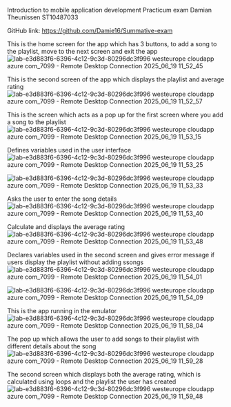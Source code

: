 Introduction to mobile application development
Practicum exam
Damian Theunissen
ST10487033

GitHub link: https://github.com/Damie16/Summative-exam


This is the home screen for the app which has 3 buttons, to add a song to the playlist, move to the next screen and exit the app
![lab-e3d883f6-6396-4c12-9c3d-80296dc3f996 westeurope cloudapp azure com_7099 - Remote Desktop Connection 2025_06_19 11_52_45](https://github.com/user-attachments/assets/281df6f4-9678-4436-9826-e66c3d072d04)

This is the second screen of the app which displays the playlist and average rating 
![lab-e3d883f6-6396-4c12-9c3d-80296dc3f996 westeurope cloudapp azure com_7099 - Remote Desktop Connection 2025_06_19 11_52_57](https://github.com/user-attachments/assets/0f8add0b-dae0-41ca-8054-7ec2940c1cec)

This is the screen which acts as a pop up for the first screen where you add a song to the playlist
![lab-e3d883f6-6396-4c12-9c3d-80296dc3f996 westeurope cloudapp azure com_7099 - Remote Desktop Connection 2025_06_19 11_53_15](https://github.com/user-attachments/assets/ead1b534-b8e4-4e87-8d44-7ed2b8ce306f)

Defines variables used in the user interface
![lab-e3d883f6-6396-4c12-9c3d-80296dc3f996 westeurope cloudapp azure com_7099 - Remote Desktop Connection 2025_06_19 11_53_25](https://github.com/user-attachments/assets/213f0368-9674-4553-8640-ff141c1b197d)


![lab-e3d883f6-6396-4c12-9c3d-80296dc3f996 westeurope cloudapp azure com_7099 - Remote Desktop Connection 2025_06_19 11_53_33](https://github.com/user-attachments/assets/8d63f3c9-9290-43a3-9ef5-57cbfb458513)

Asks the user to enter the song details
![lab-e3d883f6-6396-4c12-9c3d-80296dc3f996 westeurope cloudapp azure com_7099 - Remote Desktop Connection 2025_06_19 11_53_40](https://github.com/user-attachments/assets/2e06bca5-6306-46e2-8778-e5dd5afa2fe7)

Calculate and displays the average rating
![lab-e3d883f6-6396-4c12-9c3d-80296dc3f996 westeurope cloudapp azure com_7099 - Remote Desktop Connection 2025_06_19 11_53_48](https://github.com/user-attachments/assets/a576c43b-b603-4234-bb40-77b70e6f8d7e)

Declares variables used in the second screen and gives error message if users display the playlist without adding ssongs
![lab-e3d883f6-6396-4c12-9c3d-80296dc3f996 westeurope cloudapp azure com_7099 - Remote Desktop Connection 2025_06_19 11_54_01](https://github.com/user-attachments/assets/45dc086b-a37f-4d37-b80f-540e0d2d29e3)

![lab-e3d883f6-6396-4c12-9c3d-80296dc3f996 westeurope cloudapp azure com_7099 - Remote Desktop Connection 2025_06_19 11_54_09](https://github.com/user-attachments/assets/b8be60a2-de23-4fe3-9a0f-23fd506d4967)

This is the app running in the emulator 
![lab-e3d883f6-6396-4c12-9c3d-80296dc3f996 westeurope cloudapp azure com_7099 - Remote Desktop Connection 2025_06_19 11_58_04](https://github.com/user-attachments/assets/e380b11a-5415-4a60-b1ce-3dbe02006bda)

The pop up which allows the user to add songs to their playlist with different details about the song
![lab-e3d883f6-6396-4c12-9c3d-80296dc3f996 westeurope cloudapp azure com_7099 - Remote Desktop Connection 2025_06_19 11_59_28](https://github.com/user-attachments/assets/abef2ed0-6dec-4b4f-b0fd-e0d5cffa103d)

The second screen which displays both the average rating, which is calculated using loops and the playlist the user has created
![lab-e3d883f6-6396-4c12-9c3d-80296dc3f996 westeurope cloudapp azure com_7099 - Remote Desktop Connection 2025_06_19 11_59_48](https://github.com/user-attachments/assets/84dae310-ccac-4bb7-b648-5f657a0936c2)

